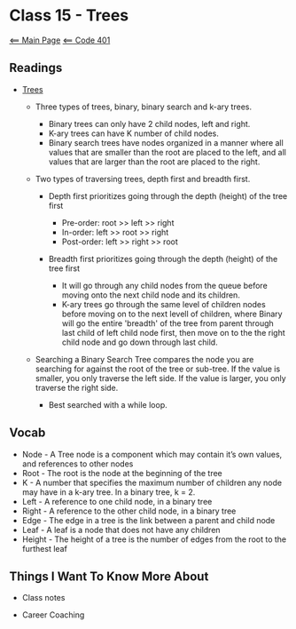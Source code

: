 # Class 15 - Trees

[<== Main Page](../README.md)
[<== Code 401](../code401/code401.md)

## Readings

- [Trees](https://codefellows.github.io/common_curriculum/data_structures_and_algorithms/Code_401/class-15/resources/Trees.html)

  - Three types of trees, binary, binary search and k-ary trees.
    - Binary trees can only have 2 child nodes, left and right.
    - K-ary trees can have K number of child nodes.
    - Binary search trees have nodes organized in a manner where all values that are smaller than the root are placed to the left, and all values that are larger than the root are placed to the right.

  - Two types of traversing trees, depth first and breadth first.
    - Depth first prioritizes going through the depth (height) of the tree first
      - Pre-order: root >> left >> right
      - In-order: left >> root >> right
      - Post-order: left >> right >> root

    - Breadth first prioritizes going through the depth (height) of the tree first
      - It will go through any child nodes from the queue before moving onto the next child node and its children.
      - K-ary trees go through the same level of children nodes before moving on to the next levell of children, where Binary will go the entire 'breadth' of the tree from parent through last child of left child node first, then move on to the the right child node and go down through last child.
  
  - Searching a Binary Search Tree compares the node you are searching for against the root of the tree or sub-tree. If the value is smaller, you only traverse the left side. If the value is larger, you only traverse the right side.
    - Best searched with a while loop.

## Vocab

- Node - A Tree node is a component which may contain it’s own values, and references to other nodes
- Root - The root is the node at the beginning of the tree
- K - A number that specifies the maximum number of children any node may have in a k-ary tree. In a binary tree, k = 2.
- Left - A reference to one child node, in a binary tree
- Right - A reference to the other child node, in a binary tree
- Edge - The edge in a tree is the link between a parent and child node
- Leaf - A leaf is a node that does not have any children
- Height - The height of a tree is the number of edges from the root to the furthest leaf

## Things I Want To Know More About

- Class notes

- Career Coaching
